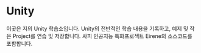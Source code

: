 # Unity

이곳은 저의 Unity 학습소입니다. Unity의 전반적인 학습 내용을 기록하고, 예제 및 작은 Project를 연습 및 저장합니다.
싸피 인공지능 특화프로젝트 Eirene의 소스코드를 포함합니다.
